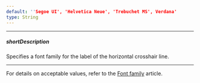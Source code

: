 ```yaml
---
default: ''Segoe UI', 'Helvetica Neue', 'Trebuchet MS', Verdana'
type: String
---
```

---
##### shortDescription
Specifies a font family for the label of the horizontal crosshair line.

---
For details on acceptable values, refer to the [Font family](https://www.w3.org/TR/CSS21/fonts.html#propdef-font-family) article.